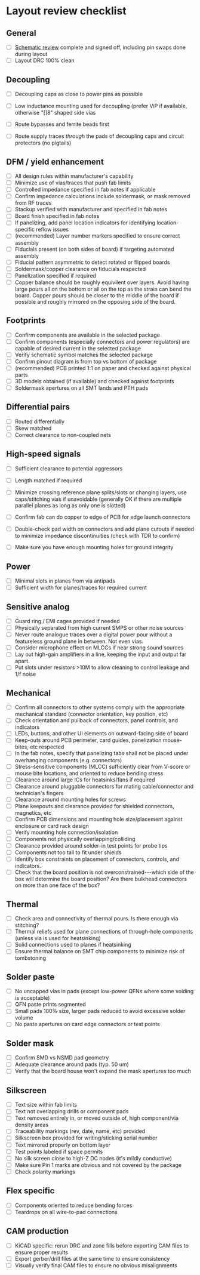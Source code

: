# Layout review checklist

## General

* [ ] [Schematic review](schematic-checklist.md) complete and signed off, including pin swaps done during layout
* [ ] Layout DRC 100% clean

## Decoupling

* [ ] Decoupling caps as close to power pins as possible
* [ ] Low inductance mounting used for decoupling (prefer ViP if available, otherwise "[]8" shaped side vias
* [ ] Route bypasses and ferrite beads first
* [ ] Route supply traces _through_ the pads of decoupling caps and circuit protectors (no pigtails)


## DFM / yield enhancement

* [ ] All design rules within manufacturer's capability
* [ ] Minimize use of vias/traces that push fab limits
* [ ] Controlled impedance specified in fab notes if applicable
* [ ] Confirm impedance calculations include soldermask, or mask removed from RF traces
* [ ] Stackup verified with manufacturer and specified in fab notes
* [ ] Board finish specified in fab notes
* [ ] If panelizing, add panel location indicators for identifying location-specific reflow issues
* [ ] (recommended) Layer number markers specified to ensure correct assembly
* [ ] Fiducials present (on both sides of board) if targeting automated assembly
* [ ] Fiducial pattern asymmetric to detect rotated or flipped boards
* [ ] Soldermask/copper clearance on fiducials respected
* [ ] Panelization specified if required
* [ ] Copper balance should be roughly equivilent over layers. Avoid having large pours all on the bottom or all on the top as the strain can bend the board. Copper pours should be closer to the middle of the board if possible and roughly mirrored on the opposing side of the board.

## Footprints

* [ ] Confirm components are available in the selected package
* [ ] Confirm components (especially connectors and power regulators) are capable of desired current in the selected package
* [ ] Verify schematic symbol matches the selected package
* [ ] Confirm pinout diagram is from top vs bottom of package
* [ ] (recommended) PCB printed 1:1 on paper and checked against physical parts
* [ ] 3D models obtained (if available) and checked against footprints
* [ ] Soldermask apertures on all SMT lands and PTH pads

## Differential pairs
* [ ] Routed differentially
* [ ] Skew matched
* [ ] Correct clearance to non-coupled nets

## High-speed signals

* [ ] Sufficient clearance to potential aggressors
* [ ] Length matched if required
* [ ] Minimize crossing reference plane splits/slots or changing layers, use caps/stitching vias if unavoidable (generally OK if there are multiple parallel planes as long as only one is slotted)
* [ ] Confirm fab can do copper to edge of PCB for edge launch connectors
* [ ] Double-check pad width on connectors and add plane cutouts if needed to minimize impedance discontinuities (check with TDR to confirm)
* [ ] Make sure you have enough mounting holes for ground integrity


## Power
* [ ] Minimal slots in planes from via antipads
* [ ] Sufficient width for planes/traces for required current

## Sensitive analog
* [ ] Guard ring / EMI cages provided if needed
* [ ] Physically separated from high current SMPS or other noise sources
* [ ] Never route analogue traces over a digital power pour without a featureless ground plane in between.  Not even vias.
* [ ] Consider microphone effect on MLCCs if near strong sound sources
* [ ] Lay out high-gain amplifiers in a line, keeping the input and output far apart.
* [ ] Put slots under resistors >10M to allow cleaning to control leakage and 1/f noise

## Mechanical
* [ ] Confirm all connectors to other systems comply with the appropriate mechanical standard (connector orientation, key position, etc)
* [ ] Check orientation and pullback of connectors, panel controls, and indicators
* [ ] LEDs, buttons, and other UI elements on outward-facing side of board
* [ ] Keep-outs around PCB perimeter, card guides, panelization mouse-bites, etc respected
* [ ] In the fab notes, specify that panelizing tabs shall not be placed under overhanging components (e.g. connectors)
* [ ] Stress-sensitive components (MLCC) sufficiently clear from V-score or mouse bite locations, and oriented to reduce bending stress
* [ ] Clearance around large ICs for heatsinks/fans if required
* [ ] Clearance around pluggable connectors for mating cable/connector and technician's fingers
* [ ] Clearance around mounting holes for screws
* [ ] Plane keepouts and clearance provided for shielded connectors, magnetics, etc
* [ ] Confirm PCB dimensions and mounting hole size/placement against enclosure or card rack design
* [ ] Verify mounting hole connection/isolation
* [ ] Components not physically overlapping/colliding
* [ ] Clearance provided around solder-in test points for probe tips
* [ ] Components not too tall to fit under shields
* [ ] Identify box constraints on placement of connectors, controls, and indicators.
* [ ] Check that the board position is not overconstrained---which side of the box will determine the board position? Are there bulkhead connectors on more than one face of the box?

## Thermal

* [ ] Check area and connectivity of thermal pours.  Is there enough via stitching?
* [ ] Thermal reliefs used for plane connections of through-hole components (unless via is used for heatsinking)
* [ ] Solid connections used to planes if heatsinking
* [ ] Ensure thermal balance on SMT chip components to minimize risk of tombstoning

## Solder paste

* [ ] No uncapped vias in pads (except low-power QFNs where some voiding is acceptable)
* [ ] QFN paste prints segmented
* [ ] Small pads 100% size, larger pads reduced to avoid excessive solder volume
* [ ] No paste apertures on card edge connectors or test points

## Solder mask

* [ ] Confirm SMD vs NSMD pad geometry
* [ ] Adequate clearance around pads (typ. 50 um)
* [ ] Verify that the board house won't expand the mask apertures too much

## Silkscreen

* [ ] Text size within fab limits
* [ ] Text not overlapping drills or component pads
* [ ] Text removed entirely in, or moved outside of, high component/via density areas
* [ ] Traceability markings (rev, date, name, etc) provided
* [ ] Silkscreen box provided for writing/sticking serial number
* [ ] Text mirrored properly on bottom layer
* [ ] Test points labeled if space permits
* [ ] No silk screen close to high-Z DC nodes (it's mildly conductive)
* [ ] Make sure Pin 1 marks are obvious and not covered by the package
* [ ] Check polarity markings

## Flex specific
* [ ] Components oriented to reduce bending forces
* [ ] Teardrops on all wire-to-pad connections

## CAM production
* [ ] KiCAD specific: rerun DRC and zone fills before exporting CAM files to ensure proper results
* [ ] Export gerber/drill files at the same time to ensure consistency
* [ ] Visually verify final CAM files to ensure no obvious misalignments
